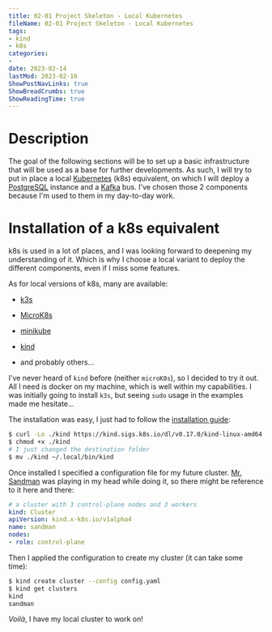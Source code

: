 ```yaml
---
title: 02-01 Project Skeleton - Local Kubernetes
fileName: 02-01 Project Skeleton - Local Kubernetes
tags:
- kind
- k8s
categories:
- 
date: 2023-02-14
lastMod: 2023-02-16
ShowPostNavLinks: true
ShowBreadCrumbs: true
ShowReadingTime: true
---
```

# Description

The goal of the following sections will be to set up a basic infrastructure that will be used as a base for further developments. As such, I will try to put in place a local [Kubernetes](https://kubernetes.io/) (k8s) equivalent, on which I will deploy a [PostgreSQL](https://www.postgresql.org/) instance and a [Kafka](https://kafka.apache.org/) bus. I've chosen those 2 components because I'm used to them in my day-to-day work.

# Installation of a k8s equivalent

k8s is used in a lot of places, and I was looking forward to deepening my understanding of it. Which is why I choose a local variant to deploy the different components, even if I miss some features.

As for local versions of k8s, many are available:

  + [k3s](https://k3s.io/)

  + [MicroK8s](https://microk8s.io/)

  + [minikube](https://github.com/kubernetes/minikube)

  + [kind](https://kind.sigs.k8s.io/)

  + and probably others...

I've never heard of `kind` before (neither `microK8s`), so I decided to try it out. All I need is docker on my machine, which is well within my capabilities. I was initially going to install `k3s`, but seeing `sudo` usage in the examples made me hesitate...

The installation was easy, I just had to follow the [installation guide](https://kind.sigs.k8s.io/docs/user/quick-start/#installation):

```bash
$ curl -Lo ./kind https://kind.sigs.k8s.io/dl/v0.17.0/kind-linux-amd64
$ chmod +x ./kind
# I just changed the destination folder
$ mv ./kind ~/.local/bin/kind
```

Once installed I specified a configuration file for my future cluster. [Mr. Sandman](https://www.youtube.com/watch?v=CX45pYvxDiA) was playing in my head while doing it, so there might be reference to it here and there:

```yaml
# a cluster with 3 control-plane nodes and 3 workers
kind: Cluster
apiVersion: kind.x-k8s.io/v1alpha4
name: sandman
nodes:
- role: control-plane
```

Then I applied the configuration to create my cluster (it can take some time):

```bash
$ kind create cluster --config config.yaml
$ kind get clusters
kind
sandman
```

*Voilà*, I have my local cluster to work on!
